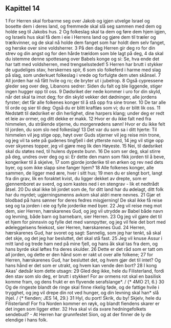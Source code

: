 ## Kapittel 14

1 For Herren skal forbarme seg over Jakob og igjen utvelge Israel og bosette dem i deres land, og fremmede skal slå seg sammen med dem og holde seg til Jakobs hus.
2 Og folkeslag skal ta dem og føre dem hjem igjen, og Israels hus skal få dem i eie i Herrens land og gjøre dem til træler og trælkvinner, og de skal nå holde dem fanget som har holdt dem selv fanget, og herske over sine voldsherrer.
3 På den dag Herren gir deg ro for din strev og din angst og for den hårde trældom som ble lagt på deg,
4 da skal du istemme denne spottesang over Babels konge og si: Se, hva ende det har tatt med voldsherren, med trengselsstedet!
5 Herren har brutt i stykker de ugudeliges stav, herskernes spir,
6 som slo folkeferd i harme med slag på slag, som underkuet folkeslag i vrede og forfulgte dem uten skånsel.
7 All jorden har nå fått hvile og ro; de bryter ut i jubelrop.
8 Også cypressene gleder seg over deg, Libanons sedrer: Siden du falt og ble liggende, stiger ingen hugger opp til oss.
9 Dødsriket der nede kommer i uro for din skyld, når det skal ta imot deg; for din skyld vekker det dødninger, alle jordens fyrster; det får alle folkenes konger til å stå opp fra sine troner.
10 De tar alle til orde og sier til deg: Også du er blitt kraftløs som vi; du er blitt lik oss.
11 Nedstøtt til dødsriket er din herlighet, dine harpers klang; under deg er redt et leie av ormer, og ditt dekke er makk.
12 Hvor er du ikke falt ned fra himmelen, du strålende stjerne, du morgenrødens sønn! Hvor er du ikke felt til jorden, du som slo ned folkeslag!
13 Det var du som sa i ditt hjerte: Til himmelen vil jeg stige opp, høyt over Guds stjerner vil jeg reise min trone, og jeg vil ta sete på gudenes tingfjell i det ytterste nord,
14 jeg vil stige opp over skyenes topper, jeg vil gjøre meg lik den Høyeste.
15 Nei, til dødsriket skal du støtes ned, til hulens dypeste bunn.
16 De som ser deg, skal stirre på deg, undres over deg og si: Er dette den mann som fikk jorden til å beve, kongeriker til å skjelve,
17 som gjorde jorderike til en ørken og rev ned dets byer, og som ikke slapp sine fanger hjem?
18 Alle folkenes konger, alle sammen, de ligger med ære, hver i sitt hus;
19 men du er slengt bort, langt fra din grav, lik en foraktet kvist, du ligger dekket av drepte, som er gjennemboret av sverd, og som kastes ned i en stengrav - lik et nedtrådt åtsel.
20 Du skal ikke bli jordet som de, for ditt land har du ødelagt, ditt folk har du myrdet; ugjerningsmenns avkom skal aldri mere nevnes.
21 Gjør et blodbad på hans sønner for deres fedres misgjerning! De skal ikke få reise seg og ta jorden i eie og fylle jorderike med byer.
22 Jeg vil reise meg mot dem, sier Herren, hærskarenes Gud, og jeg vil utrydde av Babel både navn og levning, både barn og barnebarn, sier Herren.
23 Og jeg vil gjøre det til et hjem for pinnsvin og fylle det med vannpytter, og jeg vil feie det bort med ødeleggelsens feiekost, sier Herren, hærskarenes Gud.
24 Herren, hærskarenes Gud, har svoret og sagt: Sannelig, som jeg har tenkt, så skal det skje, og det jeg har besluttet, det skal stå fast.
25 Jeg vil knuse Assur i mitt land og trede ham ned på mine fjell, og hans åk skal tas fra dem, og hans byrde skal løftes fra deres skulder.
26 Dette er det råd som er tatt om all jorden, og dette er den hånd som er rakt ut over alle folkene;
27 for Herren, hærskarenes Gud, har besluttet det, og hvem gjør det til intet? Og hans hånd er det som er utrakt, og hvem kan vende den bort?
28 I kong Akas' dødsår kom dette utsagn:
29 Gled deg ikke, hele du Filisterland, fordi den stav som slo deg, er brutt i stykker! For av ormens rot skal en basilisk komme fram, og dens frukt er en flyvende serafslange*. / {* 4MO 21, 6.}
30 Og de ringeste blandt de ringe skal finne rikelig føde, og de fattige hvile i trygghet, og jeg vil drepe din rot ved hunger, og din levning skal han* slå ihjel. / {* fienden; JES 14, 29.}
31 Hyl, du port! Skrik, du by! Skjelv, hele du Filisterland! For fra Norden kommer en røyk, og blandt fiendens skarer er det ingen som ligger etter.
32 Hva skal vi da svare hedningefolkets sendebud? - At Herren har grunnfestet Sion, og at der finner de ly de elendige i hans folk.
